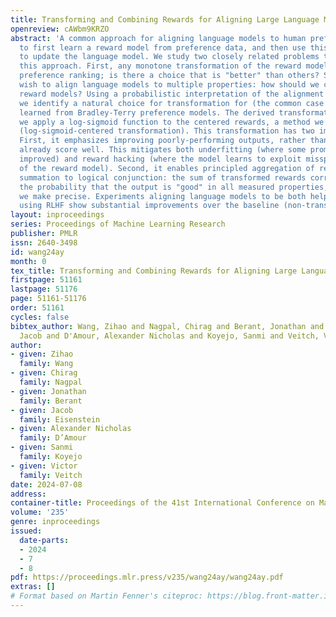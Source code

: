```yaml
---
title: Transforming and Combining Rewards for Aligning Large Language Models
openreview: cAWbm9KRZO
abstract: 'A common approach for aligning language models to human preferences is
  to first learn a reward model from preference data, and then use this reward model
  to update the language model. We study two closely related problems that arise in
  this approach. First, any monotone transformation of the reward model preserves
  preference ranking; is there a choice that is "better" than others? Second, we often
  wish to align language models to multiple properties: how should we combine multiple
  reward models? Using a probabilistic interpretation of the alignment procedure,
  we identify a natural choice for transformation for (the common case of) rewards
  learned from Bradley-Terry preference models. The derived transformation is straightforward:
  we apply a log-sigmoid function to the centered rewards, a method we term "LSC-transformation"
  (log-sigmoid-centered transformation). This transformation has two important properties.
  First, it emphasizes improving poorly-performing outputs, rather than outputs that
  already score well. This mitigates both underfitting (where some prompts are not
  improved) and reward hacking (where the model learns to exploit misspecification
  of the reward model). Second, it enables principled aggregation of rewards by linking
  summation to logical conjunction: the sum of transformed rewards corresponds to
  the probability that the output is "good" in all measured properties, in a sense
  we make precise. Experiments aligning language models to be both helpful and harmless
  using RLHF show substantial improvements over the baseline (non-transformed) approach.'
layout: inproceedings
series: Proceedings of Machine Learning Research
publisher: PMLR
issn: 2640-3498
id: wang24ay
month: 0
tex_title: Transforming and Combining Rewards for Aligning Large Language Models
firstpage: 51161
lastpage: 51176
page: 51161-51176
order: 51161
cycles: false
bibtex_author: Wang, Zihao and Nagpal, Chirag and Berant, Jonathan and Eisenstein,
  Jacob and D'Amour, Alexander Nicholas and Koyejo, Sanmi and Veitch, Victor
author:
- given: Zihao
  family: Wang
- given: Chirag
  family: Nagpal
- given: Jonathan
  family: Berant
- given: Jacob
  family: Eisenstein
- given: Alexander Nicholas
  family: D’Amour
- given: Sanmi
  family: Koyejo
- given: Victor
  family: Veitch
date: 2024-07-08
address:
container-title: Proceedings of the 41st International Conference on Machine Learning
volume: '235'
genre: inproceedings
issued:
  date-parts:
  - 2024
  - 7
  - 8
pdf: https://proceedings.mlr.press/v235/wang24ay/wang24ay.pdf
extras: []
# Format based on Martin Fenner's citeproc: https://blog.front-matter.io/posts/citeproc-yaml-for-bibliographies/
---
```

